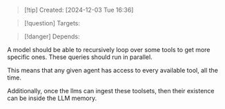 
>[!tip] Created: [2024-12-03 Tue 16:36]

>[!question] Targets: 

>[!danger] Depends: 

A model should be able to recursively loop over some tools to get more specific ones.
These queries should run in parallel.

This means that any given agent has access to every available tool, all the time.

Additionally, once the llms can ingest these toolsets, then their existence can be inside the LLM memory.